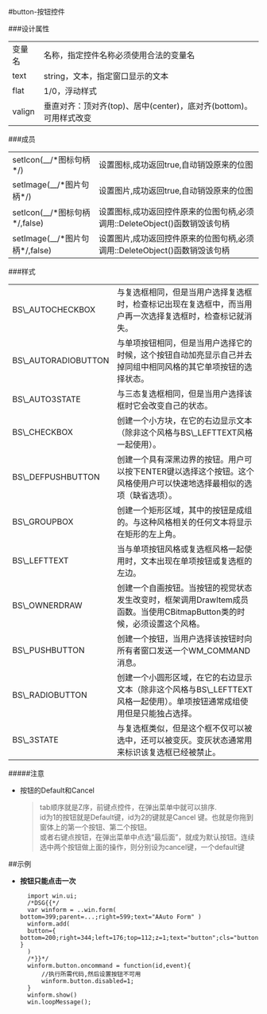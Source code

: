 ﻿#button-按钮控件



###设计属性
<table>
	<tr><td>变量名</td><td>名称，指定控件名称必须使用合法的变量名</td></tr>
	<tr><td>text</td><td>string，文本，指定窗口显示的文本</td></tr>
	<tr><td>flat</td><td>1/0，浮动样式</td></tr>
	<tr><td>valign</td><td>垂直对齐：顶对齐(top)、居中(center)，底对齐(bottom)。可用样式改变</td></tr>	
</table>

###成员
<table>
	<tr><td>setIcon(__/*图标句柄*/)</td><td>设置图标,成功返回true,自动销毁原来的位图</td></tr>
	<tr><td>setImage(__/*图片句柄*/)</td><td>设置图片,成功返回true,自动销毁原来的位图</td></tr>
	<tr><td>setIcon(__/*图标句柄*/,false)</td><td>设置图标,成功返回控件原来的位图句柄,必须调用::DeleteObject()函数销毁该句柄</td></tr>
	<tr><td>setImage(__/*图片句柄*/,false)</td><td>设置图片,成功返回控件原来的位图句柄,必须调用::DeleteObject()函数销毁该句柄</td></tr>
</table>

###样式


<TABLE CELLSPACING=0 CELLPADDING=2>
<tr ><td>BS\_AUTOCHECKBOX<td>与复选框相同，但是当用户选择复选框时，检查标记出现在复选框中，而当用户再一次选择复选框时，检查标记就消失。
<tr ><td>BS\_AUTORADIOBUTTON<td>与单项按钮相同，但是当用户选择它的时候，这个按钮自动加亮显示自己并去掉同组中相同风格的其它单项按钮的选择状态。
<tr ><td>BS\_AUTO3STATE<td>与三态复选框相同，但是当用户选择该框时它会改变自己的状态。
<tr ><td>BS\_CHECKBOX<td>创建一个小方块，在它的右边显示文本（除非这个风格与BS\_LEFTTEXT风格一起使用）。
<tr ><td>BS\_DEFPUSHBUTTON<td>创建一个具有深黑边界的按钮。用户可以按下ENTER键以选择这个按钮。这个风格使用户可以快速地选择最相似的选项（缺省选项）。
<tr ><td>BS\_GROUPBOX<td>创建一个矩形区域，其中的按钮是成组的。与这种风格相关的任何文本将显示在矩形的左上角。
<tr ><td>BS\_LEFTTEXT<td>当与单项按钮风格或复选框风格一起使用时，文本出现在单项按钮或复选框的左边。
<tr ><td>BS\_OWNERDRAW<td>创建一个自画按钮。当按钮的视觉状态发生改变时，框架调用DrawItem成员函数。当使用CBitmapButton类的时候，必须设置这个风格。
<tr ><td>BS\_PUSHBUTTON<td>创建一个按钮，当用户选择该按钮时向所有者窗口发送一个WM_COMMAND消息。
<tr ><td>BS\_RADIOBUTTON<td>创建一个小圆形区域，在它的右边显示文本（除非这个风格与BS\_LEFTTEXT风格一起使用）。单项按钮通常成组使用但是只能独占选择。
<tr ><td>BS\_3STATE<td>与复选框类似，但是这个框不仅可以被选中，还可以被变灰。变灰状态通常用来标识该复选框已经被禁止。
</TABLE>


#####注意
* 按钮的Default和Cancel  
	>	tab顺序就是Z序，前键点控件，在弹出菜单中就可以排序.  
	>	id为1的按钮就是Default键，id为2的键就是Cancel 键。也就是你拖到窗体上的第一个按钮、第二个按钮。  
	>	或者右键点按钮，在弹出菜单中点选“最后面”，就成为默认按钮。连续选中两个按钮做上面的操作，则分别设为cancel键，一个default键  


##示例
* **按钮只能点击一次**

		import win.ui;
		/*DSG{{*/
		var winform = ..win.form( bottom=399;parent=...;right=599;text="AAuto Form" )
		winform.add( 
		button={ bottom=200;right=344;left=176;top=112;z=1;text="button";cls="button" }
		)
		/*}}*/		
		winform.button.oncommand = function(id,event){
			//执行所需代码,然后设置按钮不可用
			winform.button.disabled=1;	
		}
		winform.show() 
		win.loopMessage();
